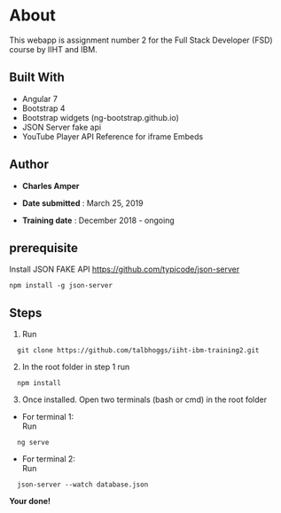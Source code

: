 # About

This webapp is assignment number 2 for the Full Stack Developer (FSD) course by IIHT and IBM.

## Built With
* Angular 7
* Bootstrap 4
* Bootstrap widgets (ng-bootstrap.github.io)
* JSON Server fake api
* YouTube Player API Reference for iframe Embeds

## Author
* **Charles Amper**

* **Date submitted** : March 25, 2019
* **Training date** : December 2018 - ongoing

## prerequisite

Install 
JSON FAKE API https://github.com/typicode/json-server

```
npm install -g json-server
```
## Steps

1. Run
```
  git clone https://github.com/talbhoggs/iiht-ibm-training2.git
```
2. In the root folder in step 1 run 
```
  npm install
```
3. Once installed. Open two terminals (bash or cmd) in the root folder  
* For terminal 1:  
Run
 ```
   ng serve
 ```
* For terminal 2:  
Run
 ```
   json-server --watch database.json
 ```
   **Your done!**
